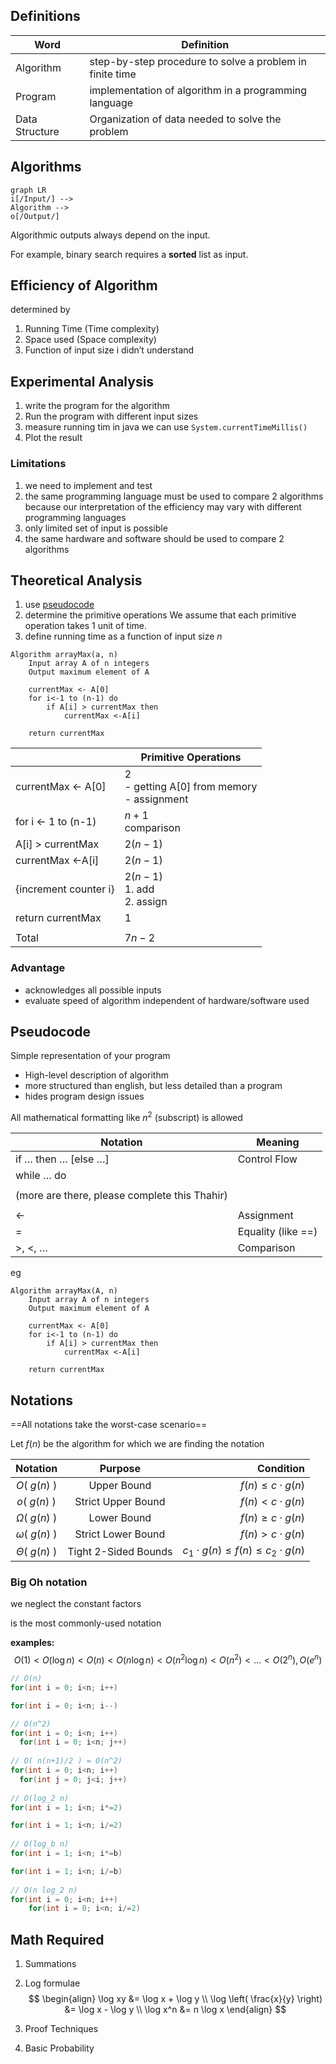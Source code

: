 ## Definitions

| Word           | Definition                                               |
| -------------- | -------------------------------------------------------- |
| Algorithm      | step-by-step procedure to solve a problem in finite time |
| Program        | implementation of algorithm in a programming language    |
| Data Structure | Organization of data needed to solve the problem         |

## Algorithms

```mermaid
graph LR
i[/Input/] -->
Algorithm -->
o[/Output/]
```

Algorithmic outputs always depend on the input.

For example, binary search requires a **sorted** list as input.

## Efficiency of Algorithm

determined by

1. Running Time (Time complexity)
2. Space used (Space complexity)
3. Function of input size
   i didn’t understand

## Experimental Analysis

1. write the program for the algorithm
2. Run the program with different input sizes
3. measure running tim
   in java we can use `System.currentTimeMillis()`
4. Plot the result

### Limitations

1. we need to implement and test
2. the same programming language must be used to compare 2 algorithms
   because our interpretation of the efficiency may vary with different programming languages
3. only limited set of input is possible
4. the same hardware and software should be used to compare 2 algorithms

## Theoretical Analysis

1. use [pseudocode](#Pseudocode)
2. determine the primitive operations
   We assume that each primitive operation takes 1 unit of time.
3. define running time as a function of input size $n$

```pseudocode
Algorithm arrayMax(a, n)
	Input array A of n integers
	Output maximum element of A
	
	currentMax <- A[0]
	for i<-1 to (n-1) do
		if A[i] > currentMax then
			currentMax <-A[i]
			
	return currentMax
```

|                               | Primitive Operations                                |
| ----------------------------- | --------------------------------------------------- |
| currentMax <- A[0]            | 2<br />- getting A[0] from memory<br />- assignment |
| for i $\leftarrow$ 1 to (n-1) | $n+1$<br />comparison                               |
| A[i] > currentMax             | $2(n-1)$                                            |
| currentMax <-A[i]             | $2(n-1)$                                            |
| {increment counter i}         | $2(n-1)$<br />1. add<br />2. assign                 |
| return currentMax             | 1                                                   |
|                               |                                                     |
| Total                         | $7n-2$                                              |

### Advantage

- acknowledges all possible inputs
- evaluate speed of algorithm independent of hardware/software used

## Pseudocode

Simple representation of your program

- High-level description of algorithm
- more structured than english, but less detailed than a program
- hides program design issues

All mathematical formatting like $n^2$ (subscript) is allowed

| Notation                                      | Meaning            |
| --------------------------------------------- | ------------------ |
| if … then … [else …]                          | Control Flow       |
| while … do                                    |                    |
|                                               |                    |
| (more are there, please complete this Thahir) |                    |
|                                               |                    |
| $\leftarrow$                                  | Assignment         |
| =                                             | Equality (like ==) |
| >, <, …                                       | Comparison         |

eg

```pseudocode
Algorithm arrayMax(A, n)
	Input array A of n integers
	Output maximum element of A
	
	currentMax <- A[0]
	for i<-1 to (n-1) do
		if A[i] > currentMax then
			currentMax <-A[i]
	
	return currentMax
```

## Notations

==All notations take the worst-case scenario==

Let $f(n)$ be the algorithm for which we are finding the notation

|      Notation       |       Purpose        |                                    Condition |
| :-----------------: | :------------------: | -------------------------------------------: |
|   $O(\ g(n) \ )$    |     Upper Bound      |                      $f(n) \le c \cdot g(n)$ |
|   $o(\ g(n) \ )$    |  Strict Upper Bound  |                        $f(n) < c \cdot g(n)$ |
| $\Omega(\ g(n) \ )$ |     Lower Bound      |                      $f(n) \ge c \cdot g(n)$ |
| $\omega(\ g(n) \ )$ |  Strict Lower Bound  |                        $f(n) > c \cdot g(n)$ |
| $\Theta(\ g(n) \ )$ | Tight 2-Sided Bounds | $c_1 \cdot g(n) \le f(n) \le c_2 \cdot g(n)$ |

### Big Oh notation

we neglect the constant factors

is the most commonly-used notation

**examples:**$$
O(1) < O(\log n) < O(n) < O(n \log n) < O(n^2 \log n) < O(n^2) < \dots < O(2^n), O(e^n)
$$

```java
// O(n)
for(int i = 0; i<n; i++)

for(int i = 0; i<n; i--)

// O(n^2)
for(int i = 0; i<n; i++)
  for(int i = 0; i<n; j++)
    
// O( n(n+1)/2 ) = O(n^2)
for(int i = 0; i<n; i++)
  for(int j = 0; j<i; j++)
    
// O(log_2 n)
for(int i = 1; i<n; i*=2)

for(int i = 1; i<n; i/=2)
  
// O(log_b n)
for(int i = 1; i<n; i*=b)

for(int i = 1; i<n; i/=b)
  
// O(n log_2 n)
for(int i = 0; i<n; i++)
	for(int i = 0; i<n; i/=2)
```

## Math Required

1. Summations

2. Log formulae
   $$
   \begin{align}
   \log xy  &= \log x + \log y \\   \log \left( \frac{x}{y} \right) &= \log x - \log y \\   \log x^n &= n \log x
   \end{align}
   $$
   
3. Proof Techniques

4. Basic Probability
